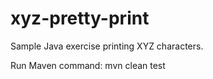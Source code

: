 # xyz-pretty-print
Sample Java exercise printing XYZ characters.

Run Maven command:
mvn clean test
